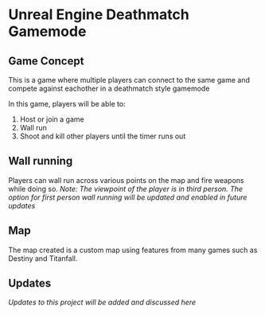 # Unreal Engine Deathmatch Gamemode

## Game Concept

This is a game where multiple players can connect to the same game and compete against eachother in a deathmatch style gamemode

In this game, players will be able to:

1. Host or join a game
2. Wall run
3. Shoot and kill other players until the timer runs out


## Wall running

Players can wall run across various points on the map and fire weapons while doing so. 
*Note: The viewpoint of the player is in third person. The option for first person wall running will be updated and enabled in future updates*


## Map

The map created is a custom map using features from many games such as Destiny and Titanfall. 

## Updates

*Updates to this project will be added and discussed here*
